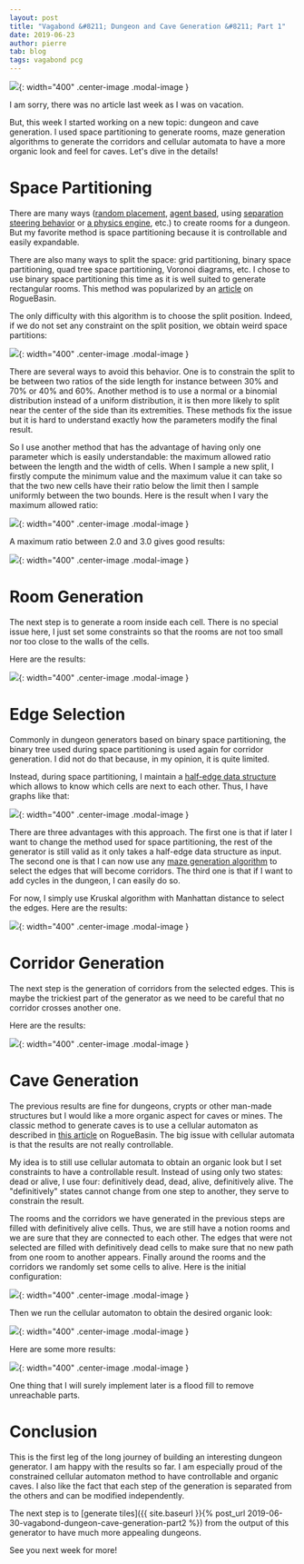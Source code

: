 ```yaml
---
layout: post
title: "Vagabond &#8211; Dungeon and Cave Generation &#8211; Part 1"
date: 2019-06-23
author: pierre
tab: blog
tags: vagabond pcg
---
```


![](/media/img/vagabond-dungeon-cave-generation/cave_generation.gif){: width="400" .center-image .modal-image }

I am sorry, there was no article last week as I was on vacation.

But, this week I started working on a new topic: dungeon and cave generation. I used space partitioning to generate rooms, maze generation algorithms to generate the corridors and cellular automata to have a more organic look and feel for caves. Let's dive in the details!

<!--more-->

# Space Partitioning

There are many ways ([random placement](https://gamedevelopment.tutsplus.com/tutorials/create-a-procedurally-generated-dungeon-cave-system--gamedev-10099), [agent based](http://pcgbook.com/wp-content/uploads/chapter03.pdf), using [separation steering behavior](https://www.reddit.com/r/roguelikes/comments/1dodsv/my_procedural_dungeon_generation_algorithm/) or [a physics engine](https://www.gamasutra.com/blogs/AAdonaac/20150903/252889/Procedural_Dungeon_Generation_Algorithm.php), etc.) to create rooms for a dungeon. But my favorite method is space partitioning because it is controllable and easily expandable.

There are also many ways to split the space: grid partitioning, binary space partitioning, quad tree space partitioning, Voronoi diagrams, etc. I chose to use binary space partitioning this time as it is well suited to generate rectangular rooms. This method was popularized by an [article](http://roguebasin.roguelikedevelopment.org/index.php?title=Basic_BSP_Dungeon_generation) on RogueBasin.

The only difficulty with this algorithm is to choose the split position. Indeed, if we do not set any constraint on the split position, we obtain weird space partitions:

![](/media/img/vagabond-dungeon-cave-generation/bsp_no_constraint.gif){: width="400" .center-image .modal-image }

There are several ways to avoid this behavior. One is to constrain the split to be between two ratios of the side length for instance between 30% and 70% or 40% and 60%. Another method is to use a normal or a binomial distribution instead of a uniform distribution, it is then more likely to split near the center of the side than its extremities. These methods fix the issue but it is hard to understand exactly how the parameters modify the final result.

So I use another method that has the advantage of having only one parameter which is easily understandable: the maximum allowed ratio between the length and the width of cells. When I sample a new split, I firstly compute the minimum value and the maximum value it can take so that the two new cells have their ratio below the limit then I sample uniformly between the two bounds. Here is the result when I vary the maximum allowed ratio:

![](/media/img/vagabond-dungeon-cave-generation/bsp_varying_ratio.gif){: width="400" .center-image .modal-image }

A maximum ratio between 2.0 and 3.0 gives good results:

![](/media/img/vagabond-dungeon-cave-generation/bsp.gif){: width="400" .center-image .modal-image }

# Room Generation

The next step is to generate a room inside each cell. There is no special issue here, I just set some constraints so that the rooms are not too small nor too close to the walls of the cells.

Here are the results:

![](/media/img/vagabond-dungeon-cave-generation/rooms.gif){: width="400" .center-image .modal-image }

# Edge Selection

Commonly in dungeon generators based on binary space partitioning, the binary tree used during space partitioning is used again for corridor generation. I did not do that because, in my opinion, it is quite limited.

Instead, during space partitioning, I maintain a [half-edge data structure](https://en.wikipedia.org/wiki/Doubly_connected_edge_list) which allows to know which cells are next to each other. Thus, I have graphs like that:

![](/media/img/vagabond-dungeon-cave-generation/graphs.gif){: width="400" .center-image .modal-image }

There are three advantages with this approach. The first one is that if later I want to change the method used for space partitioning, the rest of the generator is still valid as it only takes a half-edge data structure as input. The second one is that I can now use any [maze generation algorithm](https://en.wikipedia.org/wiki/Maze_generation_algorithm) to select the edges that will become corridors. The third one is that if I want to add cycles in the dungeon, I can easily do so.

For now, I simply use Kruskal algorithm with Manhattan distance to select the edges. Here are the results:

![](/media/img/vagabond-dungeon-cave-generation/selected_edges.gif){: width="400" .center-image .modal-image }

# Corridor Generation

The next step is the generation of corridors from the selected edges. This is maybe the trickiest part of the generator as we need to be careful that no corridor crosses another one.

Here are the results:

![](/media/img/vagabond-dungeon-cave-generation/corridors.gif){: width="400" .center-image .modal-image }

# Cave Generation

The previous results are fine for dungeons, crypts or other man-made structures but I would like a more organic aspect for caves or mines. The classic method to generate caves is to use a cellular automaton as described in [this article](http://www.roguebasin.com/index.php?title=Cellular_Automata_Method_for_Generating_Random_Cave-Like_Levels) on RogueBasin. The big issue with cellular automata is that the results are not really controllable.

My idea is to still use cellular automata to obtain an organic look but I set constraints to have a controllable result. Instead of using only two states: dead or alive, I use four: definitively dead, dead, alive, definitively alive. The "definitively" states cannot change from one step to another, they serve to constrain the result.

The rooms and the corridors we have generated in the previous steps are filled with definitively alive cells. Thus, we are still have a notion rooms and we are sure that they are connected to each other. The edges that were not selected are filled with definitively dead cells to make sure that no new path from one room to another appears. Finally around the rooms and the corridors we randomly set some cells to alive. Here is the initial configuration:

![](/media/img/vagabond-dungeon-cave-generation/cave_initial_configuration.png){: width="400" .center-image .modal-image }

Then we run the cellular automaton to obtain the desired organic look:

![](/media/img/vagabond-dungeon-cave-generation/cellular_automaton.gif){: width="400" .center-image .modal-image }

Here are some more results:

![](/media/img/vagabond-dungeon-cave-generation/caves.gif){: width="400" .center-image .modal-image }

One thing that I will surely implement later is a flood fill to remove unreachable parts.

# Conclusion

This is the first leg of the long journey of building an interesting dungeon generator. I am happy with the results so far. I am especially proud of the constrained cellular automaton method to have controllable and organic caves. I also like the fact that each step of the generation is separated from the others and can be modified independently.

The next step is to [generate tiles]({{ site.baseurl }}{% post_url 2019-06-30-vagabond-dungeon-cave-generation-part2 %}) from the output of this generator to have much more appealing dungeons.

See you next week for more!
